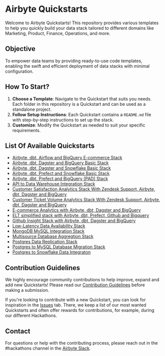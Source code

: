 # Airbyte Quickstarts

Welcome to Airbyte Quickstarts! This repository provides various templates to help you quickly build your data stack tailored to different domains like Marketing, Product, Finance, Operations, and more.

## Objective

To empower data teams by providing ready-to-use code templates, enabling the swift and efficient deployment of data stacks with minimal configuration.

## How To Start?

1. **Choose a Template**: Navigate to the Quickstart that suits you needs. Each folder in this repository is a Quickstart and can be used as a standalone project.
2. **Follow Setup Instructions**: Each Quickstart contains a `README.md` file with step-by-step instructions to set up the stack.
3. **Customize**: Modify the Quickstart as needed to suit your specific requirements.

## List Of Available Quickstarts

- [Airbyte, dbt, Airflow and BigQuery E-commerce Stack](./airbyte_dbt_airflow_bigquery)
- [Airbyte, dbt, Dagster and BigQuery Basic Stack](./airbyte_dbt_dagster)
- [Airbyte, dbt, Dagster and Snowflake Basic Stack](./airbyte_dbt_dagster_snowflake)
- [Airbyte, dbt, Prefect and Snowflake Basic Stack](./airbyte_dbt_prefect_snowflake)
- [Airbyte, dbt, Prefect and BigQuery (PAD) Stack](./airbyte_dbt_prefect_bigquery)
- [API to Data Warehouse Integration Stack](./api_to_warehouse)
- [Customer Satisfaction Analytics Stack With Zendesk Support, Airbyte, dbt, Dagster and BigQuery](./satisfaction_analytics_zendesk_support)
- [Customer Ticket Volume Analytics Stack With Zendesk Support, Airbyte, dbt, Dagster and BigQuery](./ticket_volume_analytics_zendesk_support)
- [E-commerce Analytics with Airbyte, dbt, Dagster and BigQuery](./ecommerce_analytics_bigquery)
- [ELT simplified stack with Airbyte, dbt, Prefect, Github and Bigquery](./elt_simplified_stack)
- [Github Insight Stack with Airbyte, dbt, Dagster and BigQuery](./github_insight_stack)
- [Low-Latency Data Availability Stack](./low_latency_data_availability)
- [MongoDB MySQL Integration Stack](./mongodb_mysql_integration)
- [Multisource Database Aggregtion Stack](./multisource_aggregation)
- [Postgres Data Replication Stack](./postgres_data_replication)
- [Postgres to MySQL Database Migration Stack](./postgres_to_mysql_migration)
- [Postgres to Snowflake Data Integraton](./postgres_snowflake_integration)

## Contribution Guidelines

We highly encourage community contributions to help improve, expand and add new Quickstarts! Please read our [Contribution Guidelines](CONTRIBUTING.md) before making a submission.

If you're looking to contribute with a new Quickstart, you can look for inspiration in the [Issues](https://github.com/airbytehq/quickstarts/issues) tab. There, we keep a list of our most wanted Quickstarts and often offer rewards for contributions, for example, during our different Hackathons.

## Contact

For questions or help with the contributing process, please reach out in the #hackathons channel in the [Airbyte Slack](https://airbytehq.slack.com/).
